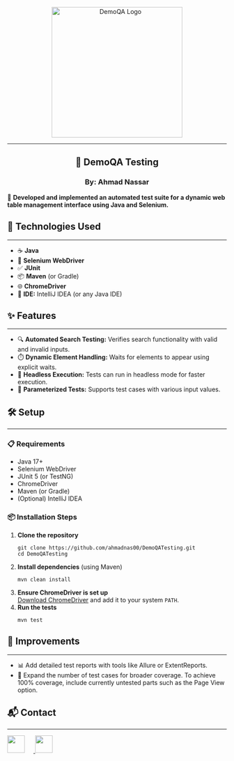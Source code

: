 <p align="center">
  <img src="https://demoqa.com/images/Toolsqa.jpg" alt="DemoQA Logo" width="300">
</p>
<hr>

<h2 align="center">🧪 DemoQA Testing</h2>
<h3 align="center">By: Ahmad Nassar</h3>



<p>📌 <strong>Developed and implemented an automated test suite for a dynamic web table management interface using Java and Selenium.</strong></p>

<h2>🚀 Technologies Used</h2>
<hr>
<ul>
  <li>☕ <strong>Java</strong></li>
  <li>🧭 <strong>Selenium WebDriver</strong></li>
  <li>✅ <strong>JUnit</strong></li>
  <li>📦 <strong>Maven</strong> (or Gradle)</li>
  <li>🌐 <strong>ChromeDriver</strong></li>
  <li>🧠 <strong>IDE:</strong> IntelliJ IDEA (or any Java IDE)</li>
</ul>

<h2>✨ Features</h2>
<hr>
<ul>
  <li>🔍 <strong>Automated Search Testing:</strong> Verifies search functionality with valid and invalid inputs.</li>
  <li>⏱️ <strong>Dynamic Element Handling:</strong> Waits for elements to appear using explicit waits.</li>
  <li>👻 <strong>Headless Execution:</strong> Tests can run in headless mode for faster execution.</li>
  <li>🔁 <strong>Parameterized Tests:</strong> Supports test cases with various input values.</li>
</ul>

<h2>🛠️ Setup</h2>
<hr>

<h3>📋 Requirements</h3>
<ul>
  <li>Java 17+</li>
  <li>Selenium WebDriver</li>
  <li>JUnit 5 (or TestNG)</li>
  <li>ChromeDriver</li>
  <li>Maven (or Gradle)</li>
  <li>(Optional) IntelliJ IDEA</li>
</ul>

<h3>📦 Installation Steps</h3>
<ol>
  <li><strong>Clone the repository</strong>
    <pre><code class="language-bash">git clone https://github.com/ahmadnas00/DemoQATesting.git
cd DemoQATesting</code></pre>
  </li>
  <li><strong>Install dependencies</strong> (using Maven)
    <pre><code class="language-bash">mvn clean install</code></pre>
  </li>
  <li><strong>Ensure ChromeDriver is set up</strong><br>
    <a href="https://chromedriver.chromium.org/downloads" target="_blank">Download ChromeDriver</a> and add it to your system <code>PATH</code>.
  </li>
  <li><strong>Run the tests</strong>
    <pre><code class="language-bash">mvn test</code></pre>
  </li>
</ol>



<h2>🧩 Improvements</h2>
<hr>
<ul>
  <li>📊 Add detailed test reports with tools like Allure or ExtentReports.</li>
  <li>🔁 Expand the number of test cases for broader coverage. To achieve 100% coverage, include currently untested parts such as the Page View option.</li>
</ul>

<h2>📬 Contact</h2>
<hr>
<p>
  <a href="https://www.linkedin.com/in/ahmad0nassar/" target="_blank">
    <img src="https://cdn.jsdelivr.net/gh/devicons/devicon/icons/linkedin/linkedin-original.svg" width="40px" style="margin-right: 20px;">
  </a>
  <a href="https://github.com/ahmadnas00" target="_blank">
    <img src="https://cdn.jsdelivr.net/gh/devicons/devicon/icons/github/github-original.svg" width="40px">
  </a>
</p>
